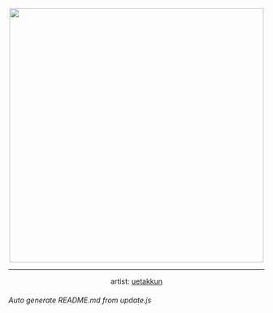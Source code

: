 
<p align="center">
  <img width="500" src="https://nekos.best/api/v2/neko/0182.png">
  <hr/>
  <center>
    artist: <a href="https://twitter.com/i/web/status/1300106416984711171">uetakkun</a>
  </center>
</p>


###### Auto generate README.md from update.js

